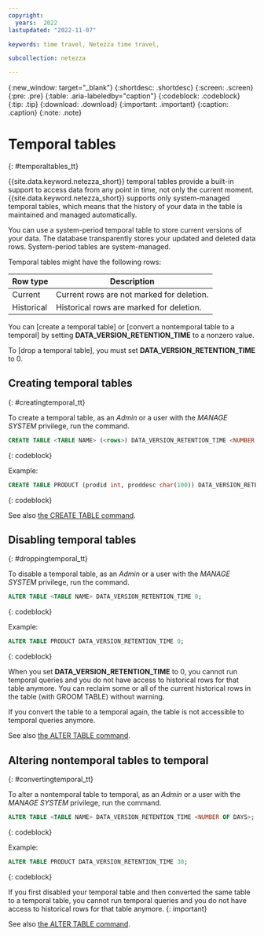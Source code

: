 ```yaml
---
copyright:
  years:  2022
lastupdated: "2022-11-07"

keywords: time travel, Netezza time travel,

subcollection: netezza

---
```


{:new_window: target="_blank"}
{:shortdesc: .shortdesc}
{:screen: .screen}
{:pre: .pre}
{:table: .aria-labeledby="caption"}
{:codeblock: .codeblock}
{:tip: .tip}
{:download: .download}
{:important: .important}
{:caption: .caption}
{:note: .note}

# Temporal tables
{: #temporaltables_tt}

{{site.data.keyword.netezza_short}} temporal tables provide a built-in support to access data from any point in time, not only the current moment. {{site.data.keyword.netezza_short}} supports only system-managed temporal tables, which means that the history of your data in the table is maintained and managed automatically.

You can use a system-period temporal table to store current versions of your data. The database transparently stores your updated and deleted data rows. System-period tables are system-managed.

Temporal tables might have the following rows:

| Row type     | Description |
| -----------  | ----------- |
| Current      | Current rows are not marked for deletion.  |
| Historical   | Historical rows are marked for deletion.   |


You can [create a temporal table] or [convert a nontemporal table to a temporal] by setting **DATA_VERSION_RETENTION_TIME** to a nonzero value.

To [drop a temporal table], you must set **DATA_VERSION_RETENTION_TIME** to 0.

## Creating temporal tables
{: #creatingtemporal_tt}

To create a temporal table, as an *Admin* or a user with the *MANAGE SYSTEM* privilege, run the command.

```sql
CREATE TABLE <TABLE NAME> (<rows>) DATA_VERSION_RETENTION_TIME <NUMBER OF DAYS>;
```
{: codeblock}

Example:

```sql
CREATE TABLE PRODUCT (prodid int, proddesc char(100)) DATA_VERSION_RETENTION_TIME 30;
```
{: codeblock}

See also [the CREATE TABLE command](https://www.ibm.com/docs/en/netezza?topic=npsscr-create-table-2).

## Disabling temporal tables
{: #droppingtemporal_tt}

To disable a temporal table, as an *Admin* or a user with the *MANAGE SYSTEM* privilege, run the command.

```sql
ALTER TABLE <TABLE NAME> DATA_VERSION_RETENTION_TIME 0;
```
{: codeblock}

Example:

```sql
ALTER TABLE PRODUCT DATA_VERSION_RETENTION_TIME 0;
```
{: codeblock}

When you set **DATA_VERSION_RETENTION_TIME** to 0, you cannot run temporal queries and you do not have access to historical rows for that table anymore.
You can reclaim some or all of the current historical rows in the table (with GROOM TABLE) without warning.

If you convert the table to a temporal again, the table is not accessible to temporal queries anymore.

See also [the ALTER TABLE command](https://www.ibm.com/docs/en/netezza?topic=npsscr-alter-table-2).

## Altering nontemporal tables to temporal
{: #convertingtemporal_tt}

To alter a nontemporal table to temporal, as an *Admin* or a user with the *MANAGE SYSTEM* privilege, run the command.

```sql
ALTER TABLE <TABLE NAME> DATA_VERSION_RETENTION_TIME <NUMBER OF DAYS>;
```
{: codeblock}

Example:

```sql
ALTER TABLE PRODUCT DATA_VERSION_RETENTION_TIME 30;
```
{: codeblock}

If you first disabled your temporal table and then converted the same table to a temporal table, you cannot run temporal queries and you do not have access to historical rows for that table anymore.
{: important}

See also [the ALTER TABLE command](https://www.ibm.com/docs/en/netezza?topic=npsscr-alter-table-2).
